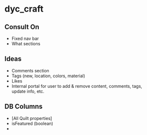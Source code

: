 # dyc_craft

## Consult On
* Fixed nav bar
* What sections

## Ideas
* Comments section
* Tags (new, location, colors, material)
* Likes
* Internal portal for user to add & remove content, comments, tags, update info, etc.

## DB Columns
* [All Quilt properties]
* isFeatured (boolean)
* 